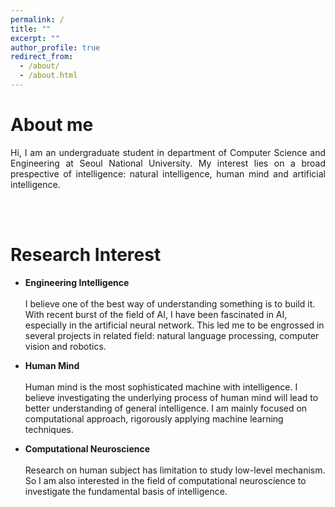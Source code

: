 ```yaml
---
permalink: /
title: ""
excerpt: ""
author_profile: true
redirect_from: 
  - /about/
  - /about.html
---
```


# About me 
<p style='text-align: justify;'>Hi, I am an undergraduate student in department of Computer Science and Engineering at Seoul National University. My interest lies on a broad prespective of intelligence: natural intelligence, human mind and artificial intelligence. </p>

<br> <br>

Research Interest
======



- **Engineering Intelligence** <br> <br>
I believe one of the best way of understanding something is to build it. With recent burst of the field of AI, I have been fascinated in AI, especially in the artificial neural network. This led me to be engrossed in several projects in related field: natural language processing, computer vision and robotics.

- **Human Mind** <br> <br>
Human mind is the most sophisticated machine with intelligence. I believe investigating the underlying process of human mind will lead to better understanding of general intelligence. I am mainly focused on computational approach, rigorously applying machine learning techniques.

- **Computational Neuroscience** <br> <br>
Research on human subject has limitation to study low-level mechanism. So I am also interested in the field of computational neuroscience to investigate the fundamental basis of intelligence.
